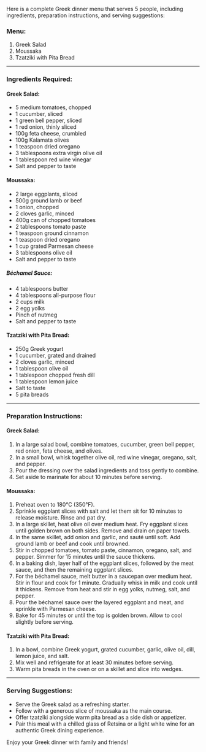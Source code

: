 Here is a complete Greek dinner menu that serves 5 people, including ingredients, preparation instructions, and serving suggestions:

### Menu:
1. Greek Salad
2. Moussaka
3. Tzatziki with Pita Bread

---

### Ingredients Required:

#### Greek Salad:
- 5 medium tomatoes, chopped
- 1 cucumber, sliced
- 1 green bell pepper, sliced
- 1 red onion, thinly sliced
- 100g feta cheese, crumbled
- 100g Kalamata olives
- 1 teaspoon dried oregano
- 3 tablespoons extra virgin olive oil
- 1 tablespoon red wine vinegar
- Salt and pepper to taste

#### Moussaka:
- 2 large eggplants, sliced
- 500g ground lamb or beef
- 1 onion, chopped
- 2 cloves garlic, minced
- 400g can of chopped tomatoes
- 2 tablespoons tomato paste
- 1 teaspoon ground cinnamon
- 1 teaspoon dried oregano
- 1 cup grated Parmesan cheese
- 3 tablespoons olive oil
- Salt and pepper to taste

##### Béchamel Sauce:
- 4 tablespoons butter
- 4 tablespoons all-purpose flour
- 2 cups milk
- 2 egg yolks
- Pinch of nutmeg
- Salt and pepper to taste

#### Tzatziki with Pita Bread:
- 250g Greek yogurt
- 1 cucumber, grated and drained
- 2 cloves garlic, minced
- 1 tablespoon olive oil
- 1 tablespoon chopped fresh dill
- 1 tablespoon lemon juice
- Salt to taste
- 5 pita breads

---

### Preparation Instructions:

#### Greek Salad:
1. In a large salad bowl, combine tomatoes, cucumber, green bell pepper, red onion, feta cheese, and olives.
2. In a small bowl, whisk together olive oil, red wine vinegar, oregano, salt, and pepper.
3. Pour the dressing over the salad ingredients and toss gently to combine.
4. Set aside to marinate for about 10 minutes before serving.

#### Moussaka:
1. Preheat oven to 180°C (350°F).
2. Sprinkle eggplant slices with salt and let them sit for 10 minutes to release moisture. Rinse and pat dry.
3. In a large skillet, heat olive oil over medium heat. Fry eggplant slices until golden brown on both sides. Remove and drain on paper towels.
4. In the same skillet, add onion and garlic, and sauté until soft. Add ground lamb or beef and cook until browned.
5. Stir in chopped tomatoes, tomato paste, cinnamon, oregano, salt, and pepper. Simmer for 15 minutes until the sauce thickens.
6. In a baking dish, layer half of the eggplant slices, followed by the meat sauce, and then the remaining eggplant slices.
7. For the béchamel sauce, melt butter in a saucepan over medium heat. Stir in flour and cook for 1 minute. Gradually whisk in milk and cook until it thickens. Remove from heat and stir in egg yolks, nutmeg, salt, and pepper.
8. Pour the béchamel sauce over the layered eggplant and meat, and sprinkle with Parmesan cheese.
9. Bake for 45 minutes or until the top is golden brown. Allow to cool slightly before serving.

#### Tzatziki with Pita Bread:
1. In a bowl, combine Greek yogurt, grated cucumber, garlic, olive oil, dill, lemon juice, and salt.
2. Mix well and refrigerate for at least 30 minutes before serving.
3. Warm pita breads in the oven or on a skillet and slice into wedges.

---

### Serving Suggestions:
- Serve the Greek salad as a refreshing starter.
- Follow with a generous slice of moussaka as the main course.
- Offer tzatziki alongside warm pita bread as a side dish or appetizer.
- Pair this meal with a chilled glass of Retsina or a light white wine for an authentic Greek dining experience.

Enjoy your Greek dinner with family and friends!